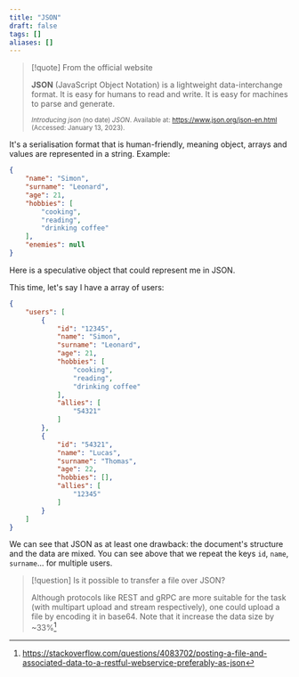 ```yaml
---
title: "JSON"
draft: false
tags: []
aliases: []
---
```


> [!quote] From the official website
>
> **JSON** (JavaScript Object Notation) is a lightweight data-interchange format. It is easy for humans to read and write. It is easy for machines to parse and generate.
> 
> <small>_Introducing json_ (no date) _JSON_. Available at: https://www.json.org/json-en.html (Accessed: January 13, 2023).</small>

It's a serialisation format that is human-friendly, meaning object, arrays and values are represented in a string. Example:

```json
{
	"name": "Simon",
	"surname": "Leonard",
	"age": 21,
	"hobbies": [
		"cooking",
		"reading",
		"drinking coffee"
	],
	"enemies": null
}
```

Here is a speculative object that could represent me in JSON.

This time, let's say I have a array of users:

```json
{
	"users": [
		{
			"id": "12345",
			"name": "Simon",
			"surname": "Leonard",
			"age": 21,
			"hobbies": [
				"cooking",
				"reading",
				"drinking coffee"
			],
			"allies": [
				"54321"
			]
		},
		{
			"id": "54321",
			"name": "Lucas",
			"surname": "Thomas",
			"age": 22,
			"hobbies": [],
			"allies": [
				"12345"
			]
		}
	]
}
```

We can see that JSON as at least one drawback: the document's structure and the data are mixed. You can see above that we repeat the keys `id`, `name`, `surname`... for multiple users.

> [!question] Is it possible to transfer a file over JSON?
>
> Although protocols like REST and gRPC are more suitable for the task (with multipart upload and stream respectively), one could upload a file by encoding it in base64. Note that it increase the data size by ~33%[^33-percent]

[^33-percent]: https://stackoverflow.com/questions/4083702/posting-a-file-and-associated-data-to-a-restful-webservice-preferably-as-json